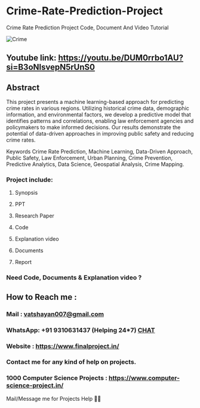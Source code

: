 # Crime-Rate-Prediction-Project
Crime Rate Prediction Project Code, Document And Video Tutorial

![Crime ](https://github.com/user-attachments/assets/1b9655d1-c558-4567-89ba-cfd1224960f6)

## Youtube link: https://youtu.be/DUM0rrbo1AU?si=B3oNlsvepN5rUnS0

## Abstract
This project presents a machine learning-based approach for predicting crime rates in various regions. Utilizing historical crime data, demographic information, and environmental factors, we develop a predictive model that identifies patterns and correlations, enabling law enforcement agencies and policymakers to make informed decisions. Our results demonstrate the potential of data-driven approaches in improving public safety and reducing crime rates.

Keywords
Crime Rate Prediction, Machine Learning, Data-Driven Approach, Public Safety, Law Enforcement, Urban Planning, Crime Prevention, Predictive Analytics, Data Science, Geospatial Analysis, Crime Mapping.

### Project include: 

1. Synopsis

2. PPT

3. Research Paper


4. Code

5. Explanation video

6. Documents

7. Report


### Need Code, Documents & Explanation video ? 

## How to Reach me :

### Mail : vatshayan007@gmail.com 

### WhatsApp: +91 9310631437 (Helping 24*7) **[CHAT](https://wa.me/message/CHWN2AHCPMAZK1)** 

### Website : https://www.finalproject.in/

### Contact me for any kind of help on projects.
### 1000 Computer Science Projects : https://www.computer-science-project.in/


Mail/Message me for Projects Help 🙏🏻
